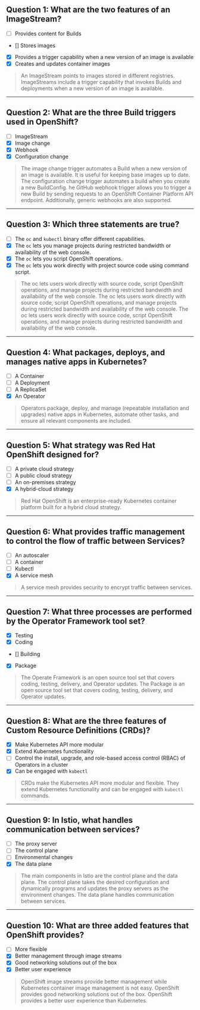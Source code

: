 ## Question 1: What are the two features of an ImageStream?

- [ ] Provides content for Builds
- [] Stores images
- [x] Provides a trigger capability when a new version of an image is available
- [x] Creates and updates container images

> An ImageStream points to images stored in different registries. 
> ImageStreams include a trigger capability that invokes Builds and deployments when a new version of an image is available.
---

## Question 2: What are the three Build triggers used in OpenShift?

- [ ] ImageStream
- [x] Image change
- [x] Webhook
- [x] Configuration change

> The image change trigger automates a Build when a new version of an image is available. It is useful for keeping base images up to date.
> The configuration change trigger automates a build when you create a new BuildConfig.
> he GitHub webhook trigger allows you to trigger a new Build by sending requests to an OpenShift Container Platform API endpoint. Additionally, generic webhooks are also supported.

---

## Question 3: Which three statements are true?

- [ ] The `oc` and `kubectl` binary offer different capabilities.
- [x] The `oc` lets you manage projects during restricted bandwidth or availability of the web console.
- [x] The `oc` lets you script OpenShift operations.
- [x] The `oc` lets you work directly with project source code using command script.

> The oc lets users work directly with source code, script OpenShift operations, and manage projects during restricted bandwidth and availability of the web console.
> The oc lets users work directly with source code, script OpenShift operations, and manage projects during restricted bandwidth and availability of the web console.
> The oc lets users work directly with source code, script OpenShift operations, and manage projects during restricted bandwidth and availability of the web console.  

---

## Question 4: What packages, deploys, and manages native apps in Kubernetes?

- [ ] A Container
- [ ] A Deployment
- [ ] A ReplicaSet
- [x] An Operator

> Operators package, deploy, and manage (repeatable installation and upgrades) native apps in Kubernetes, automate other tasks, and ensure all relevant components are included.

---

## Question 5: What strategy was Red Hat OpenShift designed for?

- [ ] A private cloud strategy
- [ ] A public cloud strategy
- [ ] An on-premises strategy
- [x] A hybrid-cloud strategy

> Red Hat OpenShift is an enterprise-ready Kubernetes container platform built for a hybrid cloud strategy.
---

## Question 6: What provides traffic management to control the flow of traffic between Services?

- [ ] An autoscaler
- [ ] A container
- [ ] Kubectl
- [x] A service mesh

> A service mesh provides security to encrypt traffic between services.


---

## Question 7: What three processes are performed by the Operator Framework tool set?

- [x] Testing
- [x] Coding
- [] Building
- [x] Package

> The Operate Framework is an open source tool set that covers coding, testing, delivery, and Operator updates.
> The Package is an open source tool set that covers coding, testing, delivery, and Operator updates.
---

## Question 8: What are the three features of Custom Resource Definitions (CRDs)?

- [x] Make Kubernetes API more modular
- [x] Extend Kubernetes functionality
- [ ] Control the install, upgrade, and role-based access control (RBAC) of Operators in a cluster
- [x] Can be engaged with `kubectl`

> CRDs make the Kubernetes API more modular and flexible. They extend Kubernetes functionality and can be engaged with `kubectl` commands.

---

## Question 9: In Istio, what handles communication between services?

- [ ] The proxy server
- [ ] The control plane
- [ ] Environmental changes
- [x] The data plane

> The main components in Istio are the control plane and the data plane. The control plane takes the desired configuration and dynamically programs and updates the proxy servers as the environment changes. The data plane handles communication between services.
---

## Question 10: What are three added features that OpenShift provides?

- [ ] More flexible
- [x] Better management through image streams
- [x] Good networking solutions out of the box
- [x] Better user experience

> OpenShift image streams provide better management while Kubernetes container image management is not easy.
> OpenShift provides good networking solutions out of the box.
> OpenShift provides a better user experience than Kubernetes.

  

